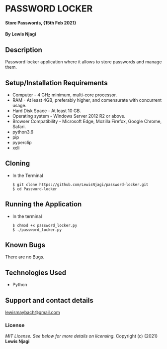 # PASSWORD LOCKER
#### Store Passwords, {15th Feb 2021}
#### By **Lewis Njagi**
## Description
Password locker application where it allows to store passwords and manage them.
## Setup/Installation Requirements
* Computer - 4 GHz minimum, multi-core processor.
* RAM - At least 4GB, preferably higher, and comensurate with concurrent usage.
* Hard Disk Space - At least 10 GB.
* Operating system - Windows Server 2012 R2 or above.
* Browser Compatibility - Microsoft Edge, Mozilla Firefox, Google Chrome, Safari.
* python3.6
* pip
* pyperclip
* xcli 
## Cloning
* In the Terminal

      $ git clone https://github.com/LewisNjagi/password-locker.git
      $ cd Password-locker
## Running the Application
* In the terminal

      $ chmod +x password_locker.py
      $ ./password_locker.py
## Known Bugs
There are no Bugs.
## Technologies Used
* Python
## Support and contact details
lewismaybach@gmail.com
### License
*MIT License. See below for more details on licensing.*
Copyright (c) {2021} **Lewis Njagi**
